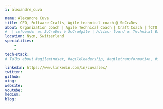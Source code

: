 ```yaml
---
i: alexandre_cuva

name: Alexandre Cuva
title: CEO, Software Crafts, Agile technical coach @ SoCraDev
about: Organization Coach | Agile Technical Coach | Craft Coach | fCTO | Pragmatic | TDD/DDD/BDD | Event Storming facilitator | eXtreme Programming
#  | cofounder at SoCraDev & SoCraAgile | Advisor Board at Technical Excellence
location: Nyon, Switzerland
specialities:
    - 
    - 
tech-stack: 
# Talks about #agilemindset, #agileleadership, #agiletransformation, #softwarecraftsmanship, and #agilesoftwaredevelopment

linkedin: https://www.linkedin.com/in/cuvaalex/
twitter: 
github: 
xing: 
website: 
youtube: 
medium: 
blog: 
---
```

